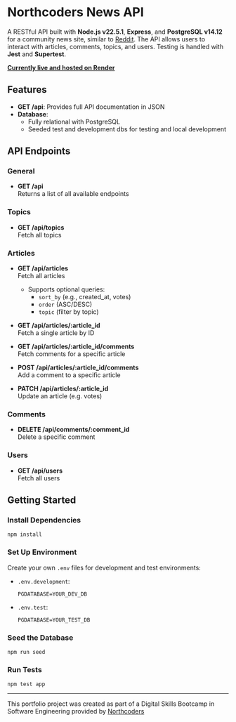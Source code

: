 # Northcoders News API

A RESTful API built with **Node.js v22.5.1**, **Express**, and **PostgreSQL v14.12** for a community news site, similar to [Reddit](https://www.reddit.com). 
The API allows users to interact with articles, comments, topics, and users. 
Testing is handled with **Jest** and **Supertest**.

[**Currently live and hosted on Render**](https://top-nc-news.onrender.com/api)

## Features
- **GET /api**: Provides full API documentation in JSON
- **Database**:
  - Fully relational with PostgreSQL
  - Seeded test and development dbs for testing and local development


## API Endpoints

### General
- **GET /api**  
  Returns a list of all available endpoints

### Topics
- **GET /api/topics**  
  Fetch all topics

### Articles
- **GET /api/articles**  
  Fetch all articles
  - Supports optional queries:  
    - `sort_by` (e.g., created_at, votes)  
    - `order` (ASC/DESC)  
    - `topic` (filter by topic)  

- **GET /api/articles/:article_id**  
  Fetch a single article by ID

- **GET /api/articles/:article_id/comments**  
  Fetch comments for a specific article

- **POST /api/articles/:article_id/comments**  
  Add a comment to a specific article

- **PATCH /api/articles/:article_id**  
  Update an article (e.g. votes)

### Comments
- **DELETE /api/comments/:comment_id**  
  Delete a specific comment

### Users
- **GET /api/users**  
  Fetch all users


## Getting Started
### Install Dependencies
```
npm install
```

### Set Up Environment
Create your own `.env` files for development and test environments:
- `.env.development`:
  ```
  PGDATABASE=YOUR_DEV_DB
  ```
- `.env.test`:
  ```
  PGDATABASE=YOUR_TEST_DB
  ```

### Seed the Database
```
npm run seed
```

### Run Tests
```
npm test app
```

--- 

This portfolio project was created as part of a Digital Skills Bootcamp in Software Engineering provided by [Northcoders](https://northcoders.com/)
